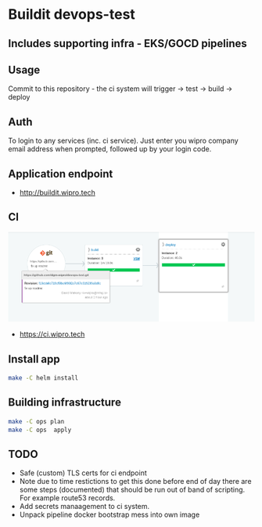 # Buildit devops-test
## Includes supporting infra - EKS/GOCD pipelines

## Usage
Commit to this repository - the ci system will trigger -> test -> build -> deploy

## Auth
To login to any services (inc. ci service). Just enter you wipro company email address when prompted, followed up by your login code.
## Application endpoint
- http://buildit.wipro.tech

## CI
![Alt text](ci.png?raw=true "ci pipeline")
- https://ci.wipro.tech

## Install app
```sh
make -C helm install
```

## Building infrastructure

```sh
make -C ops plan
make -C ops  apply
```

## TODO
 - Safe (custom) TLS certs for ci endpoint
 - Note due to time restictions to get this done before end of day there are some steps (documented) that should be run out of band of scripting. For example route53 records.
 - Add secrets manaagement to ci system.
 - Unpack pipeline docker bootstrap mess into own image

